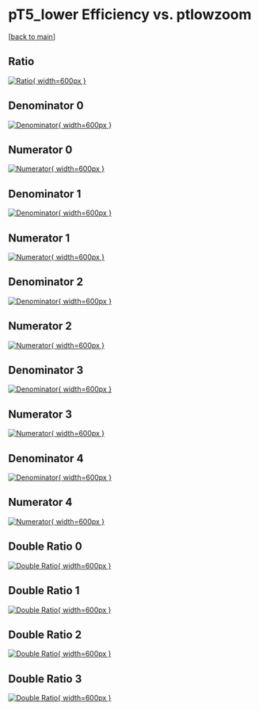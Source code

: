# pT5_lower Efficiency vs. ptlowzoom

[[back to main](./)]



## Ratio

[![Ratio](../mtv/var/pT5_lower_vtr_321_0_eff_ptlowzoom.png){ width=600px }](../mtv/var/pT5_lower_vtr_321_0_eff_ptlowzoom.pdf)

## Denominator 0

[![Denominator](../mtv/den/pT5_lower_vtr_321_0_eff_ptlowzoom_den0.png){ width=600px }](../mtv/den/pT5_lower_vtr_321_0_eff_ptlowzoom_den0.pdf)

## Numerator 0

[![Numerator](../mtv/num/pT5_lower_vtr_321_0_eff_ptlowzoom_num0.png){ width=600px }](../mtv/num/pT5_lower_vtr_321_0_eff_ptlowzoom_num0.pdf)

## Denominator 1

[![Denominator](../mtv/den/pT5_lower_vtr_321_0_eff_ptlowzoom_den1.png){ width=600px }](../mtv/den/pT5_lower_vtr_321_0_eff_ptlowzoom_den1.pdf)

## Numerator 1

[![Numerator](../mtv/num/pT5_lower_vtr_321_0_eff_ptlowzoom_num1.png){ width=600px }](../mtv/num/pT5_lower_vtr_321_0_eff_ptlowzoom_num1.pdf)

## Denominator 2

[![Denominator](../mtv/den/pT5_lower_vtr_321_0_eff_ptlowzoom_den2.png){ width=600px }](../mtv/den/pT5_lower_vtr_321_0_eff_ptlowzoom_den2.pdf)

## Numerator 2

[![Numerator](../mtv/num/pT5_lower_vtr_321_0_eff_ptlowzoom_num2.png){ width=600px }](../mtv/num/pT5_lower_vtr_321_0_eff_ptlowzoom_num2.pdf)

## Denominator 3

[![Denominator](../mtv/den/pT5_lower_vtr_321_0_eff_ptlowzoom_den3.png){ width=600px }](../mtv/den/pT5_lower_vtr_321_0_eff_ptlowzoom_den3.pdf)

## Numerator 3

[![Numerator](../mtv/num/pT5_lower_vtr_321_0_eff_ptlowzoom_num3.png){ width=600px }](../mtv/num/pT5_lower_vtr_321_0_eff_ptlowzoom_num3.pdf)

## Denominator 4

[![Denominator](../mtv/den/pT5_lower_vtr_321_0_eff_ptlowzoom_den4.png){ width=600px }](../mtv/den/pT5_lower_vtr_321_0_eff_ptlowzoom_den4.pdf)

## Numerator 4

[![Numerator](../mtv/num/pT5_lower_vtr_321_0_eff_ptlowzoom_num4.png){ width=600px }](../mtv/num/pT5_lower_vtr_321_0_eff_ptlowzoom_num4.pdf)

## Double Ratio 0

[![Double Ratio](../mtv/ratio/pT5_lower_vtr_321_0_eff_ptlowzoom_ratio0.png){ width=600px }](../mtv/ratio/pT5_lower_vtr_321_0_eff_ptlowzoom_ratio0.pdf)

## Double Ratio 1

[![Double Ratio](../mtv/ratio/pT5_lower_vtr_321_0_eff_ptlowzoom_ratio1.png){ width=600px }](../mtv/ratio/pT5_lower_vtr_321_0_eff_ptlowzoom_ratio1.pdf)

## Double Ratio 2

[![Double Ratio](../mtv/ratio/pT5_lower_vtr_321_0_eff_ptlowzoom_ratio2.png){ width=600px }](../mtv/ratio/pT5_lower_vtr_321_0_eff_ptlowzoom_ratio2.pdf)

## Double Ratio 3

[![Double Ratio](../mtv/ratio/pT5_lower_vtr_321_0_eff_ptlowzoom_ratio3.png){ width=600px }](../mtv/ratio/pT5_lower_vtr_321_0_eff_ptlowzoom_ratio3.pdf)

